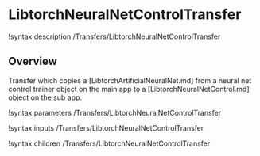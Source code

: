# LibtorchNeuralNetControlTransfer

!syntax description /Transfers/LibtorchNeuralNetControlTransfer

## Overview

Transfer which copies a [LibtorchArtificialNeuralNet.md] from a neural net control trainer object on the main app
to a [LibtorchNeuralNetControl.md] object on the sub app.

!syntax parameters /Transfers/LibtorchNeuralNetControlTransfer

!syntax inputs /Transfers/LibtorchNeuralNetControlTransfer

!syntax children /Transfers/LibtorchNeuralNetControlTransfer
